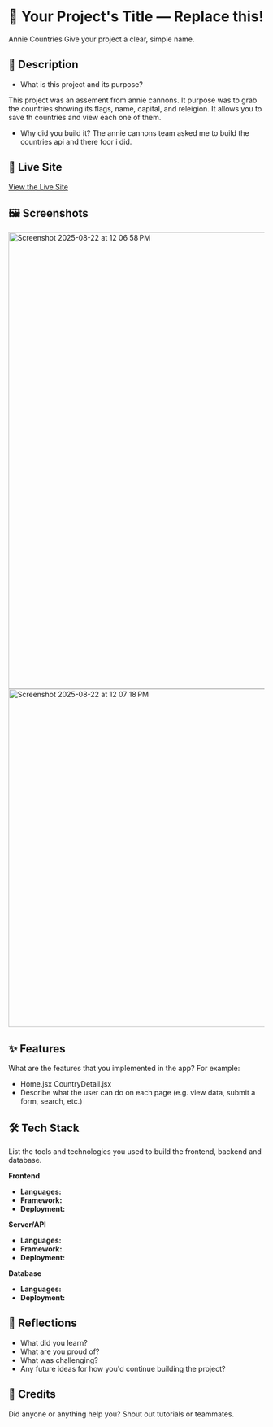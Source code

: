 # 📝 Your Project's Title — Replace this!

Annie Countries
Give your project a clear, simple name.

## 📌 Description

- What is this project and its purpose?

This project was an assement from annie cannons. It purpose was to grab the countries showing its flags, name, capital, and releigion. It allows you to save th countries and view each one of them.

- Why did you build it?
  The annie cannons team asked me to build the countries api and there foor i did.

## 🚀 Live Site

[View the Live Site](https://country-api2025.netlify.app/)

## 🖼️ Screenshots

<img width="1301" height="899" alt="Screenshot 2025-08-22 at 12 06 58 PM" src="https://github.com/user-attachments/assets/a566921a-2784-4dcd-8fdd-9034fa0d7ad7" />


<img width="659" height="666" alt="Screenshot 2025-08-22 at 12 07 18 PM" src="https://github.com/user-attachments/assets/146f086d-167a-40c1-9961-03946fd13901" />


## ✨ Features

What are the features that you implemented in the app?
For example:

- Home.jsx
  CountryDetail.jsx
- Describe what the user can do on each page (e.g. view data, submit a form, search, etc.)

## 🛠️ Tech Stack

List the tools and technologies you used to build the frontend, backend and database.

**Frontend**

- **Languages:**
- **Framework:**
- **Deployment:**

**Server/API**

- **Languages:**
- **Framework:**
- **Deployment:**

**Database**

- **Languages:**
- **Deployment:**

## 💭 Reflections

- What did you learn?
- What are you proud of?
- What was challenging?
- Any future ideas for how you'd continue building the project?

## 🙌 Credits

Did anyone or anything help you? Shout out tutorials or teammates.
